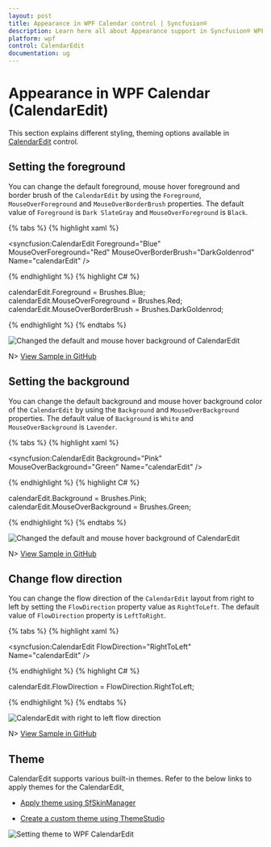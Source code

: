 ```yaml
---
layout: post
title: Appearance in WPF Calendar control | Syncfusion®
description: Learn here all about Appearance support in Syncfusion® WPF Calendar (CalendarEdit) control, its elements and more details.
platform: wpf
control: CalendarEdit
documentation: ug
---
```


# Appearance in WPF Calendar (CalendarEdit)

This section explains different styling, theming options available in [CalendarEdit](https://help.syncfusion.com/cr/wpf/Syncfusion.Windows.Shared.CalendarEdit.html) control.

## Setting the foreground

You can change the default foreground, mouse hover foreground and border brush of the `CalendarEdit` by using the `Foreground`, `MouseOverForeground` and `MouseOverBorderBrush` properties. The default value of `Foreground` is `Dark SlateGray` and `MouseOverForeground` is `Black`.

{% tabs %}
{% highlight xaml %}

<syncfusion:CalendarEdit Foreground="Blue"
                         MouseOverForeground="Red"
                         MouseOverBorderBrush="DarkGoldenrod"
                         Name="calendarEdit" />

{% endhighlight %}
{% highlight C# %}

calendarEdit.Foreground = Brushes.Blue;
calendarEdit.MouseOverForeground = Brushes.Red;
calendarEdit.MouseOverBorderBrush = Brushes.DarkGoldenrod;

{% endhighlight %}
{% endtabs %}

![Changed the default and mouse hover background of CalendarEdit](Appearance_images/Foreground.png)

N> [View Sample in GitHub](https://github.com/SyncfusionExamples/syncfusin-wpf-calendar-examples/tree/master/Samples/Appearance)

## Setting the background

You can change the default background and mouse hover background color of the `CalendarEdit` by using the `Background` and `MouseOverBackground` properties. The default value of `Background` is `White` and `MouseOverBackground` is `Lavender`.

{% tabs %}
{% highlight xaml %}

<syncfusion:CalendarEdit Background="Pink"
                         MouseOverBackground="Green"
                         Name="calendarEdit" />

{% endhighlight %}
{% highlight C# %}

calendarEdit.Background = Brushes.Pink;
calendarEdit.MouseOverBackground = Brushes.Green;

{% endhighlight %}
{% endtabs %}

![Changed the default and mouse hover background of CalendarEdit](Appearance_images/Background.png)

N> [View Sample in GitHub](https://github.com/SyncfusionExamples/syncfusin-wpf-calendar-examples/tree/master/Samples/Appearance)

## Change flow direction

You can change the flow direction of the `CalendarEdit` layout from right to left by setting the `FlowDirection` property value as `RightToLeft`. The default value of `FlowDirection` property is `LeftToRight`.

{% tabs %}
{% highlight xaml %}

<syncfusion:CalendarEdit FlowDirection="RightToLeft"
                         Name="calendarEdit" />

{% endhighlight %}
{% highlight C# %}

calendarEdit.FlowDirection = FlowDirection.RightToLeft;

{% endhighlight %}
{% endtabs %}

![CalendarEdit with right to left flow direction](Appearance_images/rtl.png)

N> [View Sample in GitHub](https://github.com/SyncfusionExamples/syncfusin-wpf-calendar-examples/tree/master/Samples/Appearance)

## Theme

CalendarEdit supports various built-in themes. Refer to the below links to apply themes for the CalendarEdit,

  * [Apply theme using SfSkinManager](https://help.syncfusion.com/wpf/themes/skin-manager)
	
  * [Create a custom theme using ThemeStudio](https://help.syncfusion.com/wpf/themes/theme-studio#creating-custom-theme)

 ![Setting theme to WPF CalendarEdit](Getting-Started_images/wpf-calendar-theme.png)
